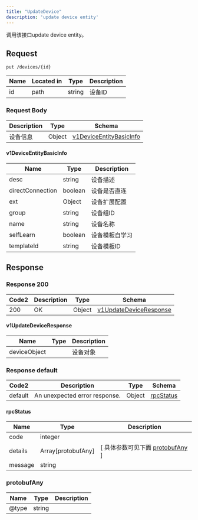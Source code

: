 ```yaml
---
title: "UpdateDevice"
description: 'update device entity'
---
```



调用该接口update device entity。



## Request


```
put /devices/{id}
```



| Name | Located in | Type | Description | 
| ---- | ---------- | ----------- | ----------- | 
| id | path | string | 设备ID |  





### Request Body


 
| Description | Type | Schema |
| ----------- | ------ | ------ |
| 设备信息 | Object | [v1DeviceEntityBasicInfo](#v1DeviceEntityBasicInfo) |

#### v1DeviceEntityBasicInfo

| Name | Type | Description | 
| ---- | ---- | ----------- |     
| desc | string | 设备描述 |      
| directConnection | boolean | 设备是否直连 |     
| ext | Object | 设备扩展配置   |      
| group | string | 设备组ID |      
| name | string | 设备名称 |      
| selfLearn | boolean | 设备模板自学习 |      
| templateId | string | 设备模板ID |   


  
     
   
     
   
    
          
     
   
     
   
     
   
     
   
     
 
 





## Response



### Response  200

 
| Code2 | Description | Type | Schema |
| ---- | ----------- | ------ | ------ |
| 200 | OK | Object | [v1UpdateDeviceResponse](#v1UpdateDeviceResponse) |

#### v1UpdateDeviceResponse

| Name | Type | Description | 
| ---- | ---- | ----------- |     
| deviceObject |  | 设备对象 |   


  
     
 
 


 


### Response  default

 
| Code2 | Description | Type | Schema |
| ---- | ----------- | ------ | ------ |
| default | An unexpected error response. | Object | [rpcStatus](#rpcStatus) |

#### rpcStatus

| Name | Type | Description | 
| ---- | ---- | ----------- |     
| code | integer |  |          
| details | Array[protobufAny] |  [ 具体参数可见下面 [protobufAny](#protobufAny) ] |       
| message | string |  |   


  
     
   
       
         
### protobufAny
| Name | Type | Description | 
| ---- | ---- | ----------- |     
| @type | string |  |   


  
     
 
 


          
     
   
     
 
 


 


